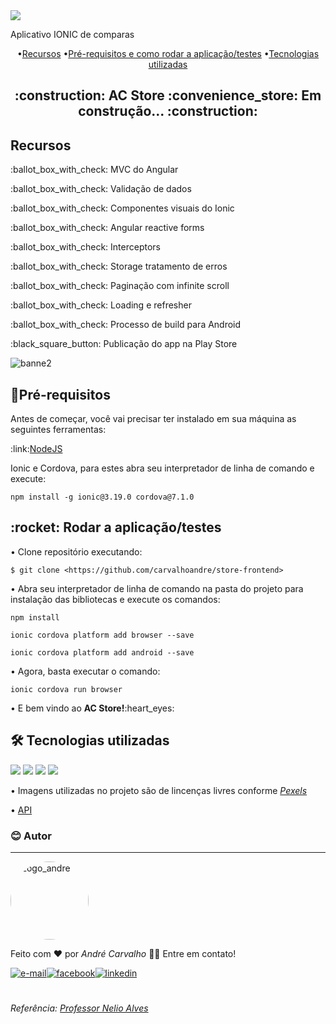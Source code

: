 <img src="https://carvalhoandre.s3-sa-east-1.amazonaws.com/github/banner.png" align="center">
<p>Aplicativo IONIC de comparas</p>

<p align="center">
 •<a href="#recursos">Recursos</a>
 •<a href="#requisitos">Pré-requisitos e como rodar a aplicação/testes</a>
 •<a href="#tecnologias">Tecnologias utilizadas</a> 
</p>

<h2 align="center"> :construction:  AC Store :convenience_store:	 Em construção...  :construction:</h2>

<a name="recursos">
  <h2>Recursos</h2>
      <p>:ballot_box_with_check: MVC do Angular</p>
      <p>:ballot_box_with_check: Validação de dados</p>
      <p>:ballot_box_with_check: Componentes visuais do Ionic</p> 
      <p>:ballot_box_with_check: Angular reactive forms </p> 
      <p>:ballot_box_with_check: Interceptors</p>
      <p>:ballot_box_with_check: Storage tratamento de erros</p>
      <p>:ballot_box_with_check: Paginação com infinite scroll</p> 
      <p>:ballot_box_with_check: Loading e refresher</p>
      <p>:ballot_box_with_check: Processo de build para Android </p> 
      <p>:black_square_button: Publicação do app na Play Store</p>
</a>

<img src="https://carvalhoandre.s3-sa-east-1.amazonaws.com/github/banner4.png" alt="banne2">

<a name="requisitos">
  <h2>🎲Pré-requisitos</h2>
  <p>Antes de começar, você vai precisar ter instalado em sua máquina as seguintes ferramentas:</p>
  <p>:link:<a href="https://nodejs.org/en/" target="_blank" rel="external">NodeJS</a></p> 
  <p>Ionic e Cordova, para estes abra seu interpretador de linha de comando e execute:</p>
</a>
  
```
npm install -g ionic@3.19.0 cordova@7.1.0
```
  
<a>  
  <h2>:rocket: Rodar a aplicação/testes</h2>
  <p>• Clone repositório executando:</p>
</a>



```
$ git clone <https://github.com/carvalhoandre/store-frontend>
```


<p>• Abra seu interpretador de linha de comando na pasta do projeto para instalação das bibliotecas e execute os comandos: </p>

```
npm install
```

```
ionic cordova platform add browser --save
```

```
ionic cordova platform add android --save
```

<p>• Agora, basta executar o comando:</p>

```
ionic cordova run browser
```

<p>• E bem vindo ao <strong>AC Store!</strong>:heart_eyes:</p>

<a name="tecnologias" align="left">
  <h2>🛠 Tecnologias utilizadas</h2>
  <img src="https://img.shields.io/badge/Node.js-43853D?style=for-the-badge&logo=node.js&logoColor=white">
  <img src="https://img.shields.io/badge/HTML5-E34F26?style=for-the-badge&logo=html5&logoColor=white">
  <img src="https://img.shields.io/badge/Sass-CC6699?style=for-the-badge&logo=sass&logoColor=white">
  <img src="https://img.shields.io/badge/AngularJS-E23237?style=for-the-badge&logo=angularjs&logoColor=white">
  <p>• Imagens utilizadas no projeto são de lincenças livres conforme <a href="https://github.com/carvalhoandre/store-frontend" target="_blank" rel="external"><em>Pexels</em></a></p>
  <p>• <a href="https://github.com/carvalhoandre/store-frontend" target="_blank" rel="external">API</a></p>
</a> 

### :blush: Autor
---
<img 
    src="https://carvalhoandre.s3-sa-east-1.amazonaws.com/github/perfil.png"
    style="border-radius: 50%" 
    min-width="125"
    max-width="125"
    width="125"
    alt="Logo_andre">
<br />
  
Feito com ❤️ por *André Carvalho* 👋🏽 Entre em contato!

<a href="mailto:andre_carvalho0@live.com?Subject=Olá André" target="_blank" rel="external"><img src="https://img.shields.io/badge/Microsoft_Outlook-0078D4?style=for-the-badge&logo=microsoft-outlook&logoColor=white" alt="e-mail"></a><a href="https://www.facebook.com/AndreCarvalho0" target="_blank" rel="external"><img src="https://img.shields.io/badge/facebook-%231877F2.svg?&style=for-the-badge&logo=facebook&logoColor=white" alt="facebook"></a><a href="https://www.linkedin.com/in/andr%C3%A9-leite-carvalho-b77721146/" target="_blank" rel="external"><img src="https://img.shields.io/badge/linkedin-%230077B5.svg?&style=for-the-badge&logo=linkedin&logoColor=white" alt="linkedin"></a>


#
_Referência: [Professor Nelio Alves](https://www.udemy.com/user/nelio-alves/)_
